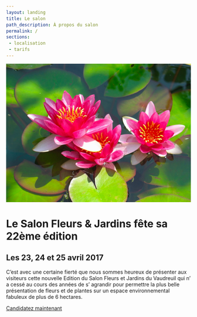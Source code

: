 ```yaml
---
layout: landing
title: Le salon
path_description: À propos du salon
permalink: /
sections:
 - localisation
 - tarifs
---
```


![Visuel 2018 Salon Fleurs & Jardin](assets/images/visuel-2018.jpg)

<!-- figure -->

# Le Salon Fleurs & Jardins fête sa 22ème édition
## Les 23, 24 et 25 avril 2017

C’est avec une certaine fierté que nous sommes heureux de présenter aux visiteurs cette nouvelle Edition  du Salon Fleurs et Jardins du Vaudreuil qui n’ a cessé au cours des années de s’ agrandir  pour permettre la plus belle présentation de fleurs et de plantes sur un espace environnemental fabuleux de plus de 6 hectares.

<a href="" class="button">Candidatez maintenant</a>
